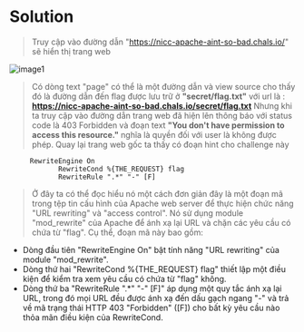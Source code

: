 # Solution

> Truy cập vào đường dẫn "https://nicc-apache-aint-so-bad.chals.io/" sẽ hiển thị trang web

![image1](https://live.staticflickr.com/65535/52748689072_49ab00deb7_c.jpg)

> Có dòng text "page" có thể là một đường dẫn và view source cho thấy đó là đường dẫn đến flag được lưu trữ ở **"secret/flag.txt"** với url là : **https://nicc-apache-aint-so-bad.chals.io/secret/flag.txt**
> Nhưng khi ta truy cập vào đường dẫn trang web đã hiện lên thông báo với status code là 403 Forbidden và đoạn text **"You don't have permission to access this resource."** nghĩa là quyền đối với user là không được phép.
> Quay lại trang web gốc ta thấy có đoạn hint cho challenge này

```
     RewriteEngine On
            RewriteCond %{THE_REQUEST} flag
            RewriteRule ".*" "-" [F]
```

> Ở đây ta có thể đọc hiểu nó một cách đơn giản đây là một đoạn mã trong tệp tin cấu hình của Apache web server để thực hiện chức năng "URL rewriting" và "access control". Nó sử dụng module "mod_rewrite" của Apache để ánh xạ lại URL và chặn các yêu cầu có chứa từ "flag".
> Cụ thể, đoạn mã này bao gồm:

- Dòng đầu tiên "RewriteEngine On" bật tính năng "URL rewriting" của module "mod_rewrite".
- Dòng thứ hai "RewriteCond %{THE_REQUEST} flag" thiết lập một điều kiện để kiểm tra xem yêu cầu có chứa từ "flag" không.
- Dòng thứ ba "RewriteRule ".\*" "-" [F]" áp dụng một quy tắc ánh xạ lại URL, trong đó mọi URL đều được ánh xạ đến dấu gạch ngang "-" và trả về mã trạng thái HTTP 403 "Forbidden" ([F]) cho bất kỳ yêu cầu nào thỏa mãn điều kiện của RewriteCond.
